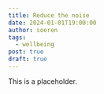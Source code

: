 ```yaml
---
title: Reduce the noise
date: 2024-01-01T19:00:00
author: soeren
tags:
  - wellbeing
post: true
draft: true
---
```


<p class="notice">
  This is a placeholder.
</p>